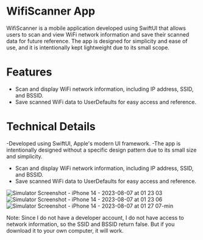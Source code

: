 # WifiScanner App
WifiScanner is a mobile application developed using SwiftUI that allows users to scan and view WiFi network information and save their scanned data for future reference. The app is designed for simplicity and ease of use, and it is intentionally kept lightweight due to its small scope.

# Features
- Scan and display WiFi network information, including IP address, SSID, and BSSID.
- Save scanned WiFi data to UserDefaults for easy access and reference.

# Technical Details
-Developed using SwiftUI, Apple's modern UI framework.
-The app is intentionally designed without a specific design pattern due to its small size and simplicity.

- Scan and display WiFi network information, including IP address, SSID, and BSSID.
- Save scanned WiFi data to UserDefaults for easy access and reference.

  
![Simulator Screenshot - iPhone 14 - 2023-08-07 at 01 23 03](https://github.com/EmreOzbagdatli/WifiScanner/assets/74432853/91538940-a80d-4d00-911b-abe8661d69e4)
![Simulator Screenshot - iPhone 14 - 2023-08-07 at 01 23 06](https://github.com/EmreOzbagdatli/WifiScanner/assets/74432853/79ac4b6a-f29b-4bd3-a1b2-4eadd722af98)
![Simulator Screenshot - iPhone 14 - 2023-08-07 at 01 27 07-min](https://github.com/EmreOzbagdatli/WifiScanner/assets/74432853/6121a52f-3f6f-4a4d-8ea3-edb768d7d987)




Note: Since I do not have a developer account, I do not have access to network information, so the SSID and BSSID return false. But if you download it to your own computer, it will work.
